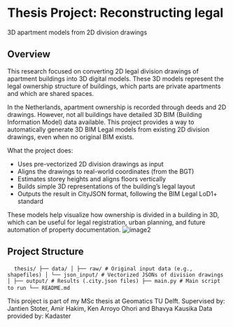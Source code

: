 # Thesis Project: Reconstructing legal
3D apartment models from
2D division drawings

## Overview
This research focused on converting 2D legal division drawings of apartment buildings into 3D digital models. These 3D models represent the legal ownership structure of buildings, which parts are private apartments and which are shared spaces.

In the Netherlands, apartment ownership is recorded through deeds and 2D drawings. However, not all buildings have detailed 3D BIM (Building Information Model) data available. This project provides a way to automatically generate 3D BIM Legal models from existing 2D division drawings, even when no original BIM exists.

What the project does:
- Uses pre-vectorized 2D division drawings as input
- Aligns the drawings to real-world coordinates (from the BGT)
- Estimates storey heights and aligns floors vertically
- Builds simple 3D representations of the building’s legal layout
- Outputs the result in CityJSON format, following the BIM Legal LoD1+ standard

These models help visualize how ownership is divided in a building in 3D, which can be useful for legal registration, urban planning, and future automation of property documentation.
![image2](https://github.com/user-attachments/assets/41822074-d712-483a-815a-2847740e5037)

## Project Structure

<pre> <code> thesis/ ├── data/ │ ├── raw/ # Original input data (e.g., shapefiles) │ └── json_input/ # Vectorized JSONs of division drawings │ ├── output/ # Results (.city.json files) ├── main.py # Main script to run └── README.md </code> </pre>



This project is part of my MSc thesis at Geomatics TU Delft.
Supervised by: Jantien Stoter, Amir Hakim, Ken Arroyo Ohori and Bhavya Kausika
Data provided by: Kadaster
